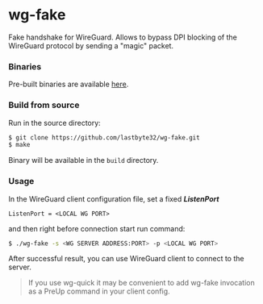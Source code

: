 # wg-fake

Fake handshake for WireGuard.
Allows to bypass DPI blocking of the WireGuard protocol by sending a "magic" packet.


### Binaries

Pre-built binaries are available [here](https://github.com/lastbyte32/wg-fake/releases/latest).

### Build from source

Run in the source directory:

```bash
$ git clone https://github.com/lastbyte32/wg-fake.git
$ make
```

Binary will be available in the `build` directory.

### Usage
In the WireGuard client configuration file, set a fixed ***ListenPort***
```
ListenPort = <LOCAL WG PORT>
```
and then right before connection start run command:

```bash
$ ./wg-fake -s <WG SERVER ADDRESS:PORT> -p <LOCAL WG PORT>
```
After successful result, you can use WireGuard client to connect to the server.
> If you use wg-quick it may be convenient to add wg-fake invocation as a PreUp command in your client config.

